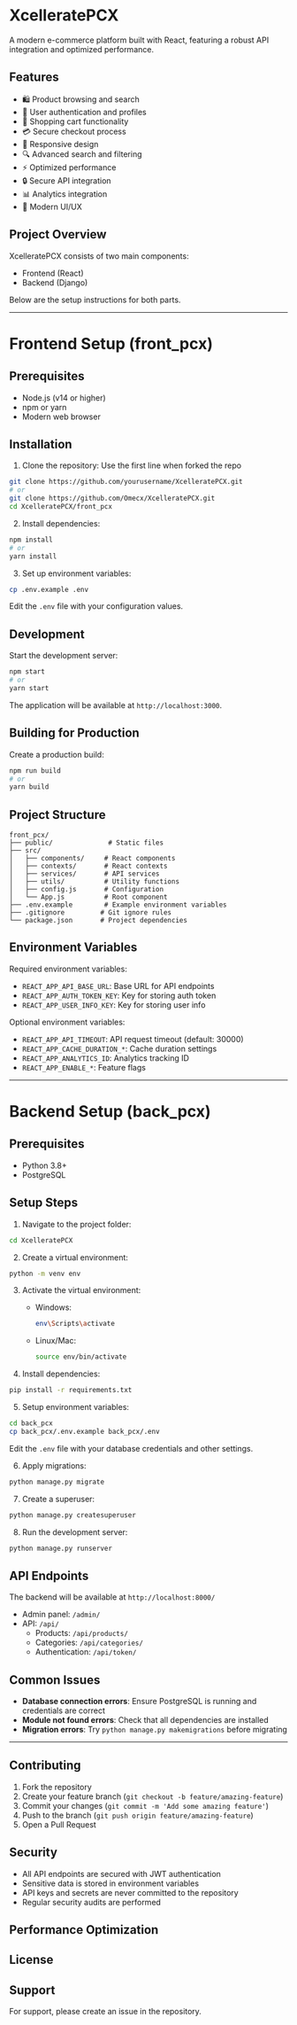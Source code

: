 # XcelleratePCX 

A modern e-commerce platform built with React, featuring a robust API integration and optimized performance.

## Features

- 🛍️ Product browsing and search
- 👤 User authentication and profiles
- 🛒 Shopping cart functionality
- 💳 Secure checkout process
- 📱 Responsive design
- 🔍 Advanced search and filtering
- ⚡ Optimized performance
- 🔒 Secure API integration
- 📊 Analytics integration
- 🎨 Modern UI/UX

## Project Overview

XcelleratePCX consists of two main components:
- Frontend (React)
- Backend (Django)

Below are the setup instructions for both parts.

---

# Frontend Setup (front_pcx)

## Prerequisites

- Node.js (v14 or higher)
- npm or yarn
- Modern web browser

## Installation

1. Clone the repository:
   Use the first line when forked the repo
```bash
git clone https://github.com/yourusername/XcelleratePCX.git
# or
git clone https://github.com/Omecx/XcelleratePCX.git
cd XcelleratePCX/front_pcx
```

2. Install dependencies:
```bash
npm install
# or
yarn install
```

3. Set up environment variables:
```bash
cp .env.example .env
```
Edit the `.env` file with your configuration values.

## Development

Start the development server:
```bash
npm start
# or
yarn start
```

The application will be available at `http://localhost:3000`.

## Building for Production

Create a production build:
```bash
npm run build
# or
yarn build
```

## Project Structure

```
front_pcx/
├── public/              # Static files
├── src/
│   ├── components/     # React components
│   ├── contexts/       # React contexts
│   ├── services/       # API services
│   ├── utils/          # Utility functions
│   ├── config.js       # Configuration
│   └── App.js          # Root component
├── .env.example        # Example environment variables
├── .gitignore         # Git ignore rules
└── package.json       # Project dependencies
```

## Environment Variables

Required environment variables:

- `REACT_APP_API_BASE_URL`: Base URL for API endpoints
- `REACT_APP_AUTH_TOKEN_KEY`: Key for storing auth token
- `REACT_APP_USER_INFO_KEY`: Key for storing user info

Optional environment variables:

- `REACT_APP_API_TIMEOUT`: API request timeout (default: 30000)
- `REACT_APP_CACHE_DURATION_*`: Cache duration settings
- `REACT_APP_ANALYTICS_ID`: Analytics tracking ID
- `REACT_APP_ENABLE_*`: Feature flags

---

# Backend Setup (back_pcx)

## Prerequisites

- Python 3.8+
- PostgreSQL

## Setup Steps

1. Navigate to the project folder:
```bash
cd XcelleratePCX
```

2. Create a virtual environment:
```bash
python -m venv env
```

3. Activate the virtual environment:
   - Windows:
     ```bash
     env\Scripts\activate
     ```
   - Linux/Mac:
     ```bash
     source env/bin/activate
     ```

4. Install dependencies:
```bash
pip install -r requirements.txt
```

5. Setup environment variables:
```bash
cd back_pcx
cp back_pcx/.env.example back_pcx/.env
```
Edit the `.env` file with your database credentials and other settings.

6. Apply migrations:
```bash
python manage.py migrate
```

7. Create a superuser:
```bash
python manage.py createsuperuser
```

8. Run the development server:
```bash
python manage.py runserver
```

## API Endpoints

The backend will be available at `http://localhost:8000/`

- Admin panel: `/admin/`
- API: `/api/`
  - Products: `/api/products/`
  - Categories: `/api/categories/`
  - Authentication: `/api/token/`

## Common Issues

- **Database connection errors**: Ensure PostgreSQL is running and credentials are correct
- **Module not found errors**: Check that all dependencies are installed
- **Migration errors**: Try `python manage.py makemigrations` before migrating

---

## Contributing

1. Fork the repository
2. Create your feature branch (`git checkout -b feature/amazing-feature`)
3. Commit your changes (`git commit -m 'Add some amazing feature'`)
4. Push to the branch (`git push origin feature/amazing-feature`)
5. Open a Pull Request

## Security

- All API endpoints are secured with JWT authentication
- Sensitive data is stored in environment variables
- API keys and secrets are never committed to the repository
- Regular security audits are performed

## Performance Optimization

[- Implemented request caching]:#
[- Optimized bundle size]:#
[- Lazy loading of components]:#
[- Efficient state management]:#
[- Optimized API calls]:#

## License

[This project is licensed under the MIT License - see the LICENSE file for details.]:#

## Support

For support, please create an issue in the repository.

